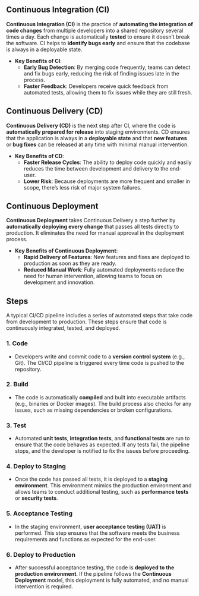 
## Continuous Integration (CI)

**Continuous Integration (CI)** is the practice of **automating the integration of code changes** from multiple developers into a shared repository several times a day. Each change is automatically **tested** to ensure it doesn’t break the software. CI helps to **identify bugs early** and ensure that the codebase is always in a deployable state.

- **Key Benefits of CI**:
    - **Early Bug Detection**: By merging code frequently, teams can detect and fix bugs early, reducing the risk of finding issues late in the process.
    - **Faster Feedback**: Developers receive quick feedback from automated tests, allowing them to fix issues while they are still fresh.

## Continuous Delivery (CD)

**Continuous Delivery (CD)** is the next step after CI, where the code is **automatically prepared for release** into staging environments. CD ensures that the application is always in a **deployable state** and that **new features** or **bug fixes** can be released at any time with minimal manual intervention.

- **Key Benefits of CD**:
    - **Faster Release Cycles**: The ability to deploy code quickly and easily reduces the time between development and delivery to the end-user.
    - **Lower Risk**: Because deployments are more frequent and smaller in scope, there’s less risk of major system failures.

## Continuous Deployment

**Continuous Deployment** takes Continuous Delivery a step further by **automatically deploying every change** that passes all tests directly to production. It eliminates the need for manual approval in the deployment process.

- **Key Benefits of Continuous Deployment**:
    - **Rapid Delivery of Features**: New features and fixes are deployed to production as soon as they are ready.
    - **Reduced Manual Work**: Fully automated deployments reduce the need for human intervention, allowing teams to focus on development and innovation.

## Steps

A typical CI/CD pipeline includes a series of automated steps that take code from development to production. These steps ensure that code is continuously integrated, tested, and deployed.

### 1. Code

- Developers write and commit code to a **version control system** (e.g., Git). The CI/CD pipeline is triggered every time code is pushed to the repository.

### 2. Build

- The code is automatically **compiled** and built into executable artifacts (e.g., binaries or Docker images). The build process also checks for any issues, such as missing dependencies or broken configurations.

### 3. Test

- Automated **unit tests**, **integration tests**, and **functional tests** are run to ensure that the code behaves as expected. If any tests fail, the pipeline stops, and the developer is notified to fix the issues before proceeding.

### 4. Deploy to Staging

- Once the code has passed all tests, it is deployed to a **staging environment**. This environment mimics the production environment and allows teams to conduct additional testing, such as **performance tests** or **security tests**.

### 5. Acceptance Testing

- In the staging environment, **user acceptance testing (UAT)** is performed. This step ensures that the software meets the business requirements and functions as expected for the end-user.

### 6. Deploy to Production

- After successful acceptance testing, the code is **deployed to the production environment**. If the pipeline follows the **Continuous Deployment** model, this deployment is fully automated, and no manual intervention is required.

